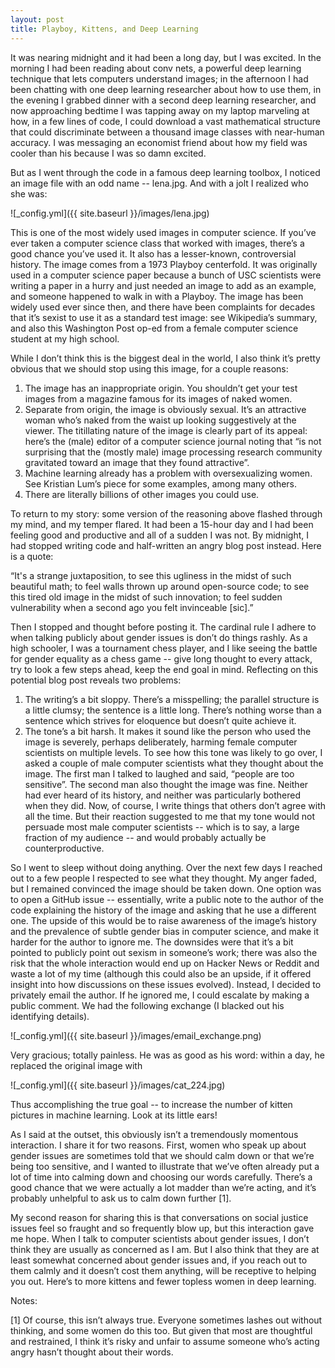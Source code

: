 ```yaml
---
layout: post
title: Playboy, Kittens, and Deep Learning
---
```


It was nearing midnight and it had been a long day, but I was excited. In the morning I had been reading about conv nets, a powerful deep learning technique that lets computers understand images; in the afternoon I had been chatting with one deep learning researcher about how to use them, in the evening I grabbed dinner with a second deep learning researcher, and now approaching bedtime I was tapping away on my laptop marveling at how, in a few lines of code, I could download a vast mathematical structure that could discriminate between a thousand image classes with near-human accuracy. I was messaging an economist friend about how my field was cooler than his because I was so damn excited.

But as I went through the code in a famous deep learning toolbox, I noticed an image file with an odd name -- lena.jpg. And with a jolt I realized who she was: 

![_config.yml]({{ site.baseurl }}/images/lena.jpg)

This is one of the most widely used images in computer science. If you’ve ever taken a computer science class that worked with images, there’s a good chance you’ve used it. It also has a lesser-known, controversial history. The image comes from a 1973 Playboy centerfold. It was originally used in a computer science paper because a bunch of USC scientists were writing a paper in a hurry and just needed an image to add as an example, and someone happened to walk in with a Playboy. The image has been widely used ever since then, and there have been complaints for decades that it’s sexist to use it as a standard test image: see Wikipedia’s summary, and also this Washington Post op-ed from a female computer science student at my high school.

While I don’t think this is the biggest deal in the world, I also think it’s pretty obvious that we should stop using this image, for a couple reasons: 

1. The image has an inappropriate origin. You shouldn’t get your test images from a magazine famous for its images of naked women. 
2. Separate from origin, the image is obviously sexual. It’s an attractive woman who’s naked from the waist up looking suggestively at the viewer. The titillating nature of the image is clearly part of its appeal: here’s the (male) editor of a computer science journal noting that “is not surprising that the (mostly male) image processing research community gravitated toward an image that they found attractive”. 
3. Machine learning already has a problem with oversexualizing women. See Kristian Lum’s piece for some examples, among many others.
4. There are literally billions of other images you could use. 

To return to my story: some version of the reasoning above flashed through my mind, and my temper flared. It had been a 15-hour day and I had been feeling good and productive and all of a sudden I was not. By midnight, I had stopped writing code and half-written an angry blog post instead. Here is a quote: 

“It's a strange juxtaposition, to see this ugliness in the midst of such beautiful math; to feel walls thrown up around open-source code; to see this tired old image in the midst of such innovation; to feel sudden vulnerability when a second ago you felt invinceable [sic].”

Then I stopped and thought before posting it. The cardinal rule I adhere to when talking publicly about gender issues is don’t do things rashly. As a high schooler, I was a tournament chess player, and I like seeing the battle for gender equality as a chess game -- give long thought to every attack, try to look a few steps ahead, keep the end goal in mind. Reflecting on this potential blog post reveals two problems: 

1. The writing’s a bit sloppy. There’s a misspelling; the parallel structure is a little clumsy; the sentence is a little long. There’s nothing worse than a sentence which strives for eloquence but doesn’t quite achieve it.
2. The tone’s a bit harsh. It makes it sound like the person who used the image is severely, perhaps deliberately, harming female computer scientists on multiple levels. To see how this tone was likely to go over, I asked a couple of male computer scientists what they thought about the image. The first man I talked to laughed and said, “people are too sensitive”. The second man also thought the image was fine. Neither had ever heard of its history, and neither was particularly bothered when they did. Now, of course, I write things that others don’t agree with all the time. But their reaction suggested to me that my tone would not persuade most male computer scientists -- which is to say, a large fraction of my audience -- and would probably actually be counterproductive. 

So I went to sleep without doing anything. Over the next few days I reached out to a few people I respected to see what they thought. My anger faded, but I remained convinced the image should be taken down. One option was to open a GitHub issue -- essentially, write a public note to the author of the code explaining the history of the image and asking that he use a different one. The upside of this would be to raise awareness of the image’s history and the prevalence of subtle gender bias in computer science, and make it harder for the author to ignore me. The downsides were that it’s a bit pointed to publicly point out sexism in someone’s work; there was also the risk that the whole interaction would end up on Hacker News or Reddit and waste a lot of my time (although this could also be an upside, if it offered insight into how discussions on these issues evolved). Instead, I decided to privately email the author. If he ignored me, I could escalate by making a public comment. We had the following exchange (I blacked out his identifying details). 

![_config.yml]({{ site.baseurl }}/images/email_exchange.png)

Very gracious; totally painless. He was as good as his word: within a day, he replaced the original image with

![_config.yml]({{ site.baseurl }}/images/cat_224.jpg)

Thus accomplishing the true goal -- to increase the number of kitten pictures in machine learning. Look at its little ears! 

As I said at the outset, this obviously isn’t a tremendously momentous interaction. I share it for two reasons. First, women who speak up about gender issues are sometimes told that we should calm down or that we’re being too sensitive, and I wanted to illustrate that we’ve often already put a lot of time into calming down and choosing our words carefully. There’s a good chance that we were actually a lot madder than we’re acting, and it’s probably unhelpful to ask us to calm down further [1]. 

My second reason for sharing this is that conversations on social justice issues feel so fraught and so frequently blow up, but this interaction gave me hope. When I talk to computer scientists about gender issues, I don’t think they are usually as concerned as I am. But I also think that they are at least somewhat concerned about gender issues and, if you reach out to them calmly and it doesn’t cost them anything, will be receptive to helping you out. Here’s to more kittens and fewer topless women in deep learning. 

Notes: 

[1] Of course, this isn’t always true. Everyone sometimes lashes out without thinking, and some women do this too. But given that most are thoughtful and restrained, I think it’s risky and unfair to assume someone who’s acting angry hasn’t thought about their words. 


